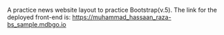 A practice news website layout to practice Bootstrap(v.5). The link for the deployed front-end is: https://muhammad_hassaan_raza-bs_sample.mdbgo.io
